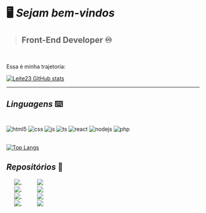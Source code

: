 # 🖥️ *Sejam bem-vindos* 
> ## Front-End Developer ♾️

<br/>

Essa é minha trajetoria:

[![Leite23 GitHub stats](https://github-readme-stats.vercel.app/api?username=Leite23&show_icons=true&theme=radical&locale=en)](https://github.com/Leite23)

***

## __*Linguagens*__ ⌨️

<div style="display: inline_block"> <br/>
  <img align="center" alt="html5" src="https://img.shields.io/badge/HTML5-E34F26?style=for-the-badge&logo=html5&logoColor=white" />
  <img align="center" alt="css" src="https://img.shields.io/badge/CSS3-1572B6?style=for-the-badge&logo=css3&logoColor=white" />
  <img align="center" alt="js" src="https://img.shields.io/badge/JavaScript-F7DF1E?style=for-the-badge&logo=javascript&logoColor=black" />
  <img align="center" alt="ts" src="https://img.shields.io/badge/TypeScript-007ACC?style=for-the-badge&logo=typescript&logoColor=white" />
  <img align="center" alt="react" src="https://img.shields.io/badge/React-20232A?style=for-the-badge&logo=react&logoColor=61DAFB" />
  <img align="center" alt="nodejs" src="https://img.shields.io/badge/Node.js-43853D?style=for-the-badge&logo=node.js&logoColor=white" />
  <img align="center" alt="php" src="https://img.shields.io/badge/PHP-777BB4?style=for-the-badge&logo=php&logoColor=white" />
</div>

<br/>

[![Top Langs](https://github-readme-stats.vercel.app/api/top-langs/?username=Leite23&theme=radical&locale=en)](https://github.com/Leite23)

## __*Repositórios*__ 💾

<div style="display: inline_block">
<a style="margin: 10px 20px" href="https://github.com/Leite23/JSProjects">
  <img align="center" src="https://github-readme-stats.vercel.app/api/pin/?username=Leite23&repo=JSProjects&theme=radical" />
  
  <a style="margin: 10px 20px" href="https://github.com/Leite23/JSProjects">
  <img align="center" src="https://github-readme-stats.vercel.app/api/pin/?username=Leite23&repo=JSProjects&theme=radical" />
  
</a>
  
  <div style="display: inline_block">
<a style="margin: 10px 20px" href="https://github.com/Leite23/JSProjects">
  <img align="center" src="https://github-readme-stats.vercel.app/api/pin/?username=Leite23&repo=JSProjects&theme=radical" />
  
  <a style="margin: 10px 20px" href="https://github.com/Leite23/JSProjects">
  <img align="center" src="https://github-readme-stats.vercel.app/api/pin/?username=Leite23&repo=JSProjects&theme=radical" />
  
</a>
  <br>
  
  <div style="display: inline_block">
<a style="margin: 10px 20px" href="https://github.com/Leite23/JSProjects">
  <img align="center" src="https://github-readme-stats.vercel.app/api/pin/?username=Leite23&repo=JSProjects&theme=radical" />
  
  <a style="margin: 10px 20px" href="https://github.com/Leite23/JSProjects">
  <img align="center" src="https://github-readme-stats.vercel.app/api/pin/?username=Leite23&repo=JSProjects&theme=radical" />
  
</a>
  <br>
  <div style="display: inline_block">
<a style="margin: 10px 20px" href="https://github.com/Leite23/JSProjects">
  <img align="center" src="https://github-readme-stats.vercel.app/api/pin/?username=Leite23&repo=JSProjects&theme=radical" />
  
  <a style="margin: 10px 20px" href="https://github.com/Leite23/JSProjects">
  <img align="center" src="https://github-readme-stats.vercel.app/api/pin/?username=Leite23&repo=JSProjects&theme=radical" />
  
</a>
  
  
  



